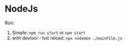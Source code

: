 # NodeJs

Run:
1. Simple: `npm run start` or `npm start`
2. with devtool - hot reload: `npx nodemon ./mainFile.js`

